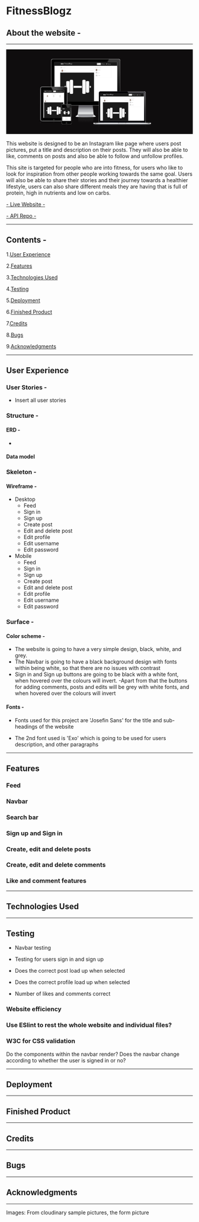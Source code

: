 # FitnessBlogz

## About the website - 
<hr>

![Am I Responsive image](/src/assets/pp5_amiresponsive.jpg)

This website is designed to be an Instagram like page where users post pictures, put a title and description on their posts. They will also be able to like, comments on posts and also be able to follow and unfollow profiles.

This site is targeted for people who are into fitness, for users who like to look for inspiration from other people working towards the same goal. Users will also be able to share their stories and their journey towards a healthier lifestyle, users can also share different meals they are having that is full of protein, high in nutrients and low on carbs.

[- Live Website -](https://fitness-blogz.herokuapp.com/)

[- API Repo -](https://github.com/antoniog675/drf-api-pp5)

<hr>

## Contents -

1.[User Experience](#user-experience)

2.[Features](#features)

3.[Technologies Used](#technologies-used)

4.[Testing](#testing)

5.[Deployment](#deployment)

6.[Finished Product](#finished-product)

7.[Credits](#credits)

8.[Bugs](#bugs)

9.[Acknowledgments](#acknowledgments)

<hr>

## User Experience

### User Stories -
- Insert all user stories

### Structure -
#### ERD - 
- 
#### Data model

### Skeleton -
#### Wireframe -
- Desktop
    - Feed
    - Sign in
    - Sign up
    - Create post
    - Edit and delete post
    - Edit profile
    - Edit username
    - Edit password
- Mobile
    - Feed
    - Sign in
    - Sign up
    - Create post
    - Edit and delete post
    - Edit profile
    - Edit username
    - Edit password

### Surface -
#### Color scheme -
- The website is going to have a very simple design, black, white, and grey.
- The Navbar is going to have a black background design with fonts within  being white, so that there are no issues with contrast
- Sign in and Sign up buttons are going to be black with a white font, when hovered over the colours will invert.
-Apart from that the buttons for adding comments, posts and edits will be grey with white fonts, and when hovered over the colours will invert
#### Fonts -
- Fonts used for this project are 'Josefin Sans' for the title and sub-headings of the website

- The 2nd font used is 'Exo' which is going to be used for users description, and other paragraphs


<hr>

## Features

### Feed

### Navbar

### Search bar

### Sign up and Sign in

### Create, edit and delete posts

### Create, edit and delete comments

### Like and comment features

<hr>

## Technologies Used

<hr>

## Testing 

- Navbar testing

- Testing for users sign in and sign up

- Does the correct post load up when selected

- Does the correct profile load up when selected

- Number of likes and comments correct 

### Website efficiency

### Use ESlint to rest the whole website and individual files?

### W3C for CSS validation

Do the components within the navbar render?
Does the navbar change according to whether the user is signed in or no?

<hr>

## Deployment

<hr>

## Finished Product

<hr>

## Credits

<hr>

## Bugs

<hr>

## Acknowledgments

<hr>

Images: From cloudinary sample pictures, the form picture
